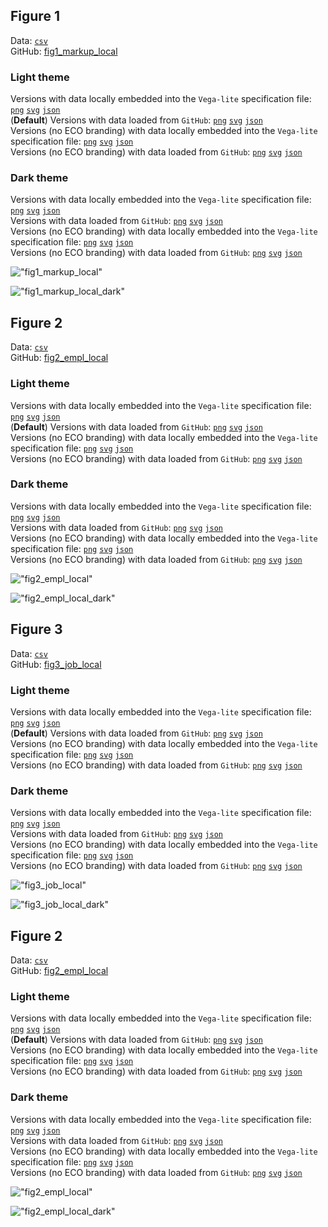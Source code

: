 ## Figure 1  

Data: [`csv`](data/fig1_markup_local.csv)  
GitHub: [fig1_markup_local](https://github.com/EconomicsObservatory/ECOvisualisations/tree/main/articles/how-is-competition-changing-across-the-uk-economy)  

### Light theme  

Versions with data locally embedded into the `Vega-lite` specification file: [`png`](visualisation/fig1_markup_local_local.png) [`svg`](visualisation/fig1_markup_local_local.svg) [`json`](visualisation/fig1_markup_local_local.json)   
 (**Default**) Versions with data loaded from `GitHub`: [`png`](visualisation/fig1_markup_local.png) [`svg`](visualisation/fig1_markup_local.svg) [`json`](visualisation/fig1_markup_local.json)  
Versions (no ECO branding) with data locally embedded into the `Vega-lite` specification file: [`png`](visualisation/fig1_markup_local_local_no_branding.png) [`svg`](visualisation/fig1_markup_local_local_no_branding.svg) [`json`](visualisation/fig1_markup_local_local_no_branding.json)   
Versions (no ECO branding) with data loaded from `GitHub`: [`png`](visualisation/fig1_markup_local_no_branding.png) [`svg`](visualisation/fig1_markup_local_no_branding.svg) [`json`](visualisation/fig1_markup_local_no_branding.json)   

### Dark theme  

Versions with data locally embedded into the `Vega-lite` specification file: [`png`](visualisation/fig1_markup_local_local_dark.png) [`svg`](visualisation/fig1_markup_local_local_dark.svg) [`json`](visualisation/fig1_markup_local_local_dark.json)   
 Versions with data loaded from `GitHub`: [`png`](visualisation/fig1_markup_local_dark.png) [`svg`](visualisation/fig1_markup_local_dark.svg) [`json`](visualisation/fig1_markup_local_dark.json)  
Versions (no ECO branding) with data locally embedded into the `Vega-lite` specification file: [`png`](visualisation/fig1_markup_local_local_no_branding_dark.png) [`svg`](visualisation/fig1_markup_local_local_no_branding_dark.svg) [`json`](visualisation/fig1_markup_local_local_no_branding_dark.json)   
Versions (no ECO branding) with data loaded from `GitHub`: [`png`](visualisation/fig1_markup_local_no_branding_dark.png) [`svg`](visualisation/fig1_markup_local_no_branding_dark.svg) [`json`](visualisation/fig1_markup_local_no_branding_dark.json)   

!["fig1_markup_local"](visualisation/fig1_markup_local.svg "fig1_markup_local")

  

!["fig1_markup_local_dark"](visualisation/fig1_markup_local_dark.svg "fig1_markup_local")

## Figure 2  

Data: [`csv`](data/fig2_empl_local.csv)  
GitHub: [fig2_empl_local](https://github.com/EconomicsObservatory/ECOvisualisations/tree/main/articles/how-is-competition-changing-across-the-uk-economy)  

### Light theme  

Versions with data locally embedded into the `Vega-lite` specification file: [`png`](visualisation/fig2_empl_local_local.png) [`svg`](visualisation/fig2_empl_local_local.svg) [`json`](visualisation/fig2_empl_local_local.json)   
 (**Default**) Versions with data loaded from `GitHub`: [`png`](visualisation/fig2_empl_local.png) [`svg`](visualisation/fig2_empl_local.svg) [`json`](visualisation/fig2_empl_local.json)  
Versions (no ECO branding) with data locally embedded into the `Vega-lite` specification file: [`png`](visualisation/fig2_empl_local_local_no_branding.png) [`svg`](visualisation/fig2_empl_local_local_no_branding.svg) [`json`](visualisation/fig2_empl_local_local_no_branding.json)   
Versions (no ECO branding) with data loaded from `GitHub`: [`png`](visualisation/fig2_empl_local_no_branding.png) [`svg`](visualisation/fig2_empl_local_no_branding.svg) [`json`](visualisation/fig2_empl_local_no_branding.json)   

### Dark theme  

Versions with data locally embedded into the `Vega-lite` specification file: [`png`](visualisation/fig2_empl_local_local_dark.png) [`svg`](visualisation/fig2_empl_local_local_dark.svg) [`json`](visualisation/fig2_empl_local_local_dark.json)   
 Versions with data loaded from `GitHub`: [`png`](visualisation/fig2_empl_local_dark.png) [`svg`](visualisation/fig2_empl_local_dark.svg) [`json`](visualisation/fig2_empl_local_dark.json)  
Versions (no ECO branding) with data locally embedded into the `Vega-lite` specification file: [`png`](visualisation/fig2_empl_local_local_no_branding_dark.png) [`svg`](visualisation/fig2_empl_local_local_no_branding_dark.svg) [`json`](visualisation/fig2_empl_local_local_no_branding_dark.json)   
Versions (no ECO branding) with data loaded from `GitHub`: [`png`](visualisation/fig2_empl_local_no_branding_dark.png) [`svg`](visualisation/fig2_empl_local_no_branding_dark.svg) [`json`](visualisation/fig2_empl_local_no_branding_dark.json)   

!["fig2_empl_local"](visualisation/fig2_empl_local.svg "fig2_empl_local")

  

!["fig2_empl_local_dark"](visualisation/fig2_empl_local_dark.svg "fig2_empl_local")

## Figure 3  

Data: [`csv`](data/fig3_job_local.csv)  
GitHub: [fig3_job_local](https://github.com/EconomicsObservatory/ECOvisualisations/tree/main/articles/how-is-competition-changing-across-the-uk-economy)  

### Light theme  

Versions with data locally embedded into the `Vega-lite` specification file: [`png`](visualisation/fig3_job_local_local.png) [`svg`](visualisation/fig3_job_local_local.svg) [`json`](visualisation/fig3_job_local_local.json)   
 (**Default**) Versions with data loaded from `GitHub`: [`png`](visualisation/fig3_job_local.png) [`svg`](visualisation/fig3_job_local.svg) [`json`](visualisation/fig3_job_local.json)  
Versions (no ECO branding) with data locally embedded into the `Vega-lite` specification file: [`png`](visualisation/fig3_job_local_local_no_branding.png) [`svg`](visualisation/fig3_job_local_local_no_branding.svg) [`json`](visualisation/fig3_job_local_local_no_branding.json)   
Versions (no ECO branding) with data loaded from `GitHub`: [`png`](visualisation/fig3_job_local_no_branding.png) [`svg`](visualisation/fig3_job_local_no_branding.svg) [`json`](visualisation/fig3_job_local_no_branding.json)   

### Dark theme  

Versions with data locally embedded into the `Vega-lite` specification file: [`png`](visualisation/fig3_job_local_local_dark.png) [`svg`](visualisation/fig3_job_local_local_dark.svg) [`json`](visualisation/fig3_job_local_local_dark.json)   
 Versions with data loaded from `GitHub`: [`png`](visualisation/fig3_job_local_dark.png) [`svg`](visualisation/fig3_job_local_dark.svg) [`json`](visualisation/fig3_job_local_dark.json)  
Versions (no ECO branding) with data locally embedded into the `Vega-lite` specification file: [`png`](visualisation/fig3_job_local_local_no_branding_dark.png) [`svg`](visualisation/fig3_job_local_local_no_branding_dark.svg) [`json`](visualisation/fig3_job_local_local_no_branding_dark.json)   
Versions (no ECO branding) with data loaded from `GitHub`: [`png`](visualisation/fig3_job_local_no_branding_dark.png) [`svg`](visualisation/fig3_job_local_no_branding_dark.svg) [`json`](visualisation/fig3_job_local_no_branding_dark.json)   

!["fig3_job_local"](visualisation/fig3_job_local.svg "fig3_job_local")

  

!["fig3_job_local_dark"](visualisation/fig3_job_local_dark.svg "fig3_job_local")

## Figure 2  

Data: [`csv`](data/fig2_empl_local.csv)  
GitHub: [fig2_empl_local](https://github.com/EconomicsObservatory/ECOvisualisations/tree/main/articles/how-is-competition-changing-across-the-uk-economy)  

### Light theme  

Versions with data locally embedded into the `Vega-lite` specification file: [`png`](visualisation/fig2_empl_local_local.png) [`svg`](visualisation/fig2_empl_local_local.svg) [`json`](visualisation/fig2_empl_local_local.json)   
 (**Default**) Versions with data loaded from `GitHub`: [`png`](visualisation/fig2_empl_local.png) [`svg`](visualisation/fig2_empl_local.svg) [`json`](visualisation/fig2_empl_local.json)  
Versions (no ECO branding) with data locally embedded into the `Vega-lite` specification file: [`png`](visualisation/fig2_empl_local_local_no_branding.png) [`svg`](visualisation/fig2_empl_local_local_no_branding.svg) [`json`](visualisation/fig2_empl_local_local_no_branding.json)   
Versions (no ECO branding) with data loaded from `GitHub`: [`png`](visualisation/fig2_empl_local_no_branding.png) [`svg`](visualisation/fig2_empl_local_no_branding.svg) [`json`](visualisation/fig2_empl_local_no_branding.json)   

### Dark theme  

Versions with data locally embedded into the `Vega-lite` specification file: [`png`](visualisation/fig2_empl_local_local_dark.png) [`svg`](visualisation/fig2_empl_local_local_dark.svg) [`json`](visualisation/fig2_empl_local_local_dark.json)   
 Versions with data loaded from `GitHub`: [`png`](visualisation/fig2_empl_local_dark.png) [`svg`](visualisation/fig2_empl_local_dark.svg) [`json`](visualisation/fig2_empl_local_dark.json)  
Versions (no ECO branding) with data locally embedded into the `Vega-lite` specification file: [`png`](visualisation/fig2_empl_local_local_no_branding_dark.png) [`svg`](visualisation/fig2_empl_local_local_no_branding_dark.svg) [`json`](visualisation/fig2_empl_local_local_no_branding_dark.json)   
Versions (no ECO branding) with data loaded from `GitHub`: [`png`](visualisation/fig2_empl_local_no_branding_dark.png) [`svg`](visualisation/fig2_empl_local_no_branding_dark.svg) [`json`](visualisation/fig2_empl_local_no_branding_dark.json)   

!["fig2_empl_local"](visualisation/fig2_empl_local.svg "fig2_empl_local")

  

!["fig2_empl_local_dark"](visualisation/fig2_empl_local_dark.svg "fig2_empl_local")

